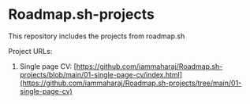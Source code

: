 # Roadmap.sh-projects
This repository includes the projects from roadmap.sh

Project URLs: 
1. Single page CV: [https://github.com/iammaharaj/Roadmap.sh-projects/blob/main/01-single-page-cv/index.html](https://github.com/iammaharaj/Roadmap.sh-projects/tree/main/01-single-page-cv)
